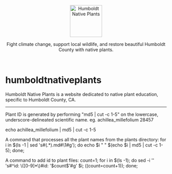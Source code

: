 <p align="center">
    <img src="https://kaycix.github.io/humboldtnativeplants/assets/images/leaf-icon.png" alt="Humboldt Native Plants" width="100" />
</p>

<p align="center">Fight climate change, support local wildlife, and restore beautiful Humboldt County with native plants.</p>
<br/>

# humboldtnativeplants
Humboldt Native Plants is a website dedicated to native plant education, specific to Humboldt County, CA.

----
Plant ID is generated by performing "md5 | cut -c 1-5" on the lowercase, underscore-delineated scientific name.
eg. achillea_millefolium   28457

echo achillea_millefolium | md5 | cut -c 1-5

A command that processes all the plant names from the plants directory:
for i in $(ls -1 | sed 's#\(.*\).md#\1#g'); do echo $i " "  $(echo $i | md5 | cut -c 1-5); done;

A command to add id to plant files:
count=1; for i in $(ls -1); do sed -i '' 's#^id: \([0-9]*\)#id: '$count$'#g' $i; ((count=count+1)); done;
